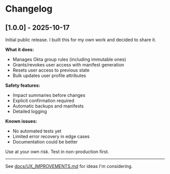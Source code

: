 # Changelog

## [1.0.0] - 2025-10-17

Initial public release. I built this for my own work and decided to share it.

**What it does:**
- Manages Okta group rules (including immutable ones)
- Grants/revokes user access with manifest generation
- Resets user access to previous state
- Bulk updates user profile attributes

**Safety features:**
- Impact summaries before changes
- Explicit confirmation required
- Automatic backups and manifests
- Detailed logging

**Known issues:**
- No automated tests yet
- Limited error recovery in edge cases
- Documentation could be better

Use at your own risk. Test in non-production first.

---

See [docs/UX_IMPROVEMENTS.md](docs/UX_IMPROVEMENTS.md) for ideas I'm considering.
